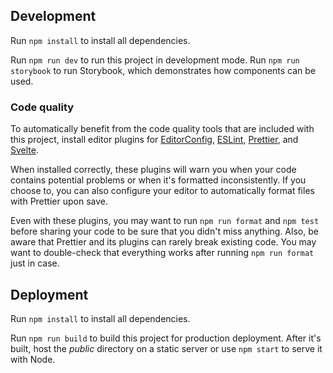 ## Development

Run `npm install` to install all dependencies.

Run `npm run dev` to run this project in development mode. Run
`npm run storybook` to run Storybook, which demonstrates how components can be
used.

### Code quality

To automatically benefit from the code quality tools that are included with this
project, install editor plugins for [EditorConfig](https://editorconfig.org/),
[ESLint](https://eslint.org/), [Prettier](https://prettier.io/), and
[Svelte](https://svelte.dev/).

When installed correctly, these plugins will warn you when your code contains
potential problems or when it's formatted inconsistently. If you choose to, you
can also configure your editor to automatically format files with Prettier upon
save.

Even with these plugins, you may want to run `npm run format` and `npm test`
before sharing your code to be sure that you didn't miss anything. Also, be
aware that Prettier and its plugins can rarely break existing code. You may want
to double-check that everything works after running `npm run format` just in
case.

## Deployment

Run `npm install` to install all dependencies.

Run `npm run build` to build this project for production deployment. After it's
built, host the _public_ directory on a static server or use `npm start` to
serve it with Node.
